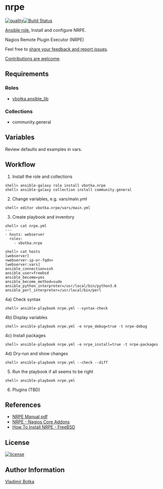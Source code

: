 # nrpe

[![quality](https://img.shields.io/ansible/quality/27910)](https://galaxy.ansible.com/vbotka/nrpe)[![Build Status](https://travis-ci.org/vbotka/ansible-nrpe.svg?branch=master)](https://travis-ci.org/vbotka/ansible-nrpe)

[Ansible role.](https://galaxy.ansible.com/vbotka/nrpe/) Install and configure NRPE.

Nagios Remote Plugin Executor (NRPE)

Feel free to [share your feedback and report issues](https://github.com/vbotka/ansible-nrpe/issues).

[Contributions are welcome](https://github.com/firstcontributions/first-contributions).


## Requirements

### Roles

- [vbotka.ansible_lib](https://galaxy.ansible.com/vbotka/ansible_lib)

### Collections

- community.general


## Variables

Review defaults and examples in vars.


## Workflow

1) Install the role and collections

```
shell> ansible-galaxy role install vbotka.nrpe
shell> ansible-galaxy collection install community.general
```

2) Change variables, e.g. vars/main.yml

```
shell> editor vbotka.nrpe/vars/main.yml
```

3) Create playbook and inventory

```
shell> cat nrpe.yml
---
- hosts: webserver
  roles:
    - vbotka.nrpe
```

```
shell> cat hosts
[webserver]
<webserver-ip-or-fqdn>
[webserver:vars]
ansible_connection=ssh
ansible_user=freebsd
ansible_become=yes
ansible_become_method=sudo
ansible_python_interpreter=/usr/local/bin/python3.6
ansible_perl_interpreter=/usr/local/bin/perl
```

4a) Check syntax

```
shell> ansible-playbook nrpe.yml --syntax-check
```

4b) Display variables

```
shell> ansible-playbook nrpe.yml -e nrpe_debug=true -t nrpe-debug
```

4c) Install packages

```
shell> ansible-playbook nrpe.yml -e nrpe_install=true -t nrpe-packages
```

4d) Dry-run and show changes

```
shell> ansible-playbook nrpe.yml --check --diff
```

5) Run the playbook if all seems to be right

```
shell> ansible-playbook nrpe.yml
```

6) Plugins (TBD)
		

## References

- [NRPE Manual pdf](http://nagios.sourceforge.net/docs/nrpe/NRPE.pdf)
- [NRPE - Nagios Core Addons](https://assets.nagios.com/downloads/nagioscore/docs/nagioscore/4/en/addons.html#nrpe)
- [How To Install NRPE - FreeBSD](https://support.nagios.com/kb/article.php?id=515#FreeBSD)


## License

[![license](https://img.shields.io/badge/license-BSD-red.svg)](https://www.freebsd.org/doc/en/articles/bsdl-gpl/article.html)


## Author Information

[Vladimir Botka](https://botka.link)
